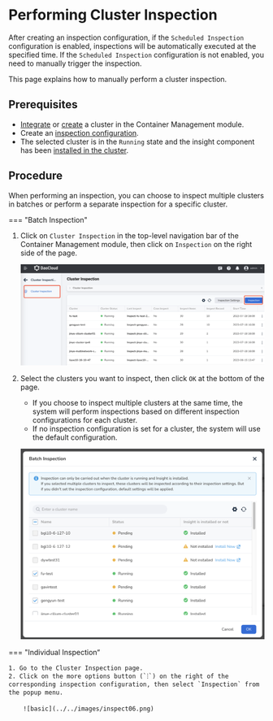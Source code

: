 # Performing Cluster Inspection

After creating an inspection configuration, if the `Scheduled Inspection` configuration is enabled, inspections will be automatically executed at the specified time. If the `Scheduled Inspection` configuration is not enabled, you need to manually trigger the inspection.

This page explains how to manually perform a cluster inspection.

## Prerequisites

- [Integrate](../clusters/integrate-cluster.md) or [create](../clusters/create-cluster.md) a cluster in the Container Management module.
- Create an [inspection configuration](config.md).
- The selected cluster is in the `Running` state and the insight component has been [installed in the cluster](../../../insight/quickstart/install/install-agent.md).

## Procedure

When performing an inspection, you can choose to inspect multiple clusters in batches or perform a separate inspection for a specific cluster.

=== "Batch Inspection"

1. Click on `Cluster Inspection` in the top-level navigation bar of the Container Management module, then click on `Inspection` on the right side of the page.

    ![start](../../images/inspect04.png)

2. Select the clusters you want to inspect, then click `OK` at the bottom of the page.

    - If you choose to inspect multiple clusters at the same time, the system will perform inspections based on different inspection configurations for each cluster.
    - If no inspection configuration is set for a cluster, the system will use the default configuration.

    ![start](../../images/inspect05.png)

=== "Individual Inspection“

    1. Go to the Cluster Inspection page.
    2. Click on the more options button (`ⵗ`) on the right of the corresponding inspection configuration, then select `Inspection` from the popup menu.

        ![basic](../../images/inspect06.png)
